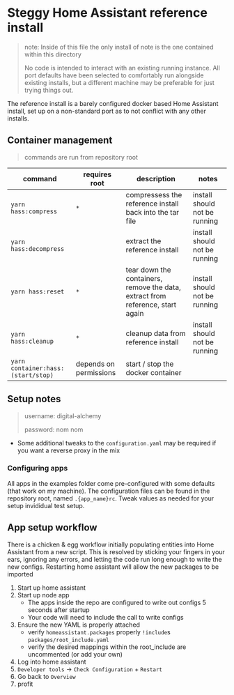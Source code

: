 # Steggy Home Assistant reference install

> note: Inside of this file the only install of note is the one contained within this directory
>
> No code is intended to interact with an existing running instance.
> All port defaults have been selected to comfortably run alongside existing installs, but a different machine may be preferable for just trying things out.

The reference install is a barely configured docker based Home Assistant install, set up on a non-standard port as to not conflict with any other installs.

## Container management

> commands are run from repository root

| command | requires root | description | notes |
| --- | --- | --- | --- |
| `yarn hass:compress` | `*` | compressess the reference install back into the tar file | install should not be running |
| `yarn hass:decompress` |  | extract the reference install | install should not be running |
| `yarn hass:reset` | `*` | tear down the containers, remove the data, extract from reference, start again | install should not be running |
| `yarn hass:cleanup` | `*` | cleanup data from reference install |  install should not be running |
| `yarn container:hass:(start/stop)` | depends on permissions | start / stop the docker container |

## Setup notes

> username: digital-alchemy
>
> password: nom nom

- Some additional tweaks to the `configuration.yaml` may be required if you want a reverse proxy in the mix

### Configuring apps

All apps in the examples folder come pre-configured with some defaults (that work on my machine).
The configuration files can be found in the repository root, named `.{app_name}rc`.
Tweak values as needed for your setup invididual test setup.

## App setup workflow

There is a chicken & egg workflow initially populating entities into Home Assistant from a new script.
This is resolved by sticking your fingers in your ears, ignoring any errors, and letting the code run long enough to write the new configs.
Restarting home assistant will allow the new packages to be imported

1) Start up home assistant
2) Start up node app
   - The apps inside the repo are configured to write out configs 5 seconds after startup
   - Your code will need to include the call to write configs
3) Ensure the new YAML is properly attached
   - verify `homeassistant.packages` properly `!include`s `packages/root_include.yaml`
   - verify the desired mappings within the root_include are uncommented (or add your own)
4) Log into home assistant
5) `Developer tools` -> `Check Configuration` + `Restart`
6) Go back to `Overview`
7) profit
